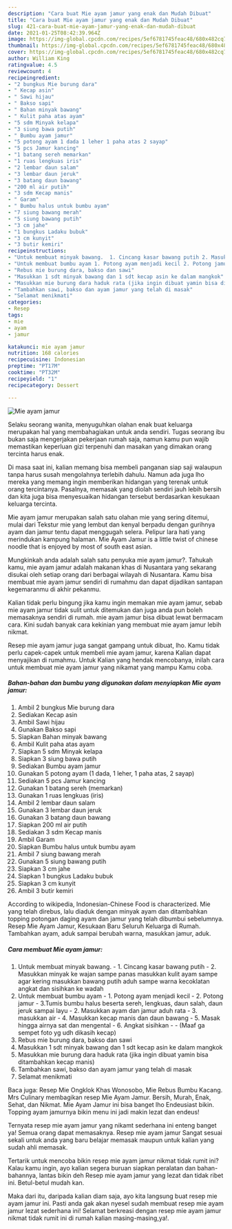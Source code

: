 ```yaml
---
description: "Cara buat Mie ayam jamur yang enak dan Mudah Dibuat"
title: "Cara buat Mie ayam jamur yang enak dan Mudah Dibuat"
slug: 421-cara-buat-mie-ayam-jamur-yang-enak-dan-mudah-dibuat
date: 2021-01-25T08:42:39.964Z
image: https://img-global.cpcdn.com/recipes/5ef6781745feac48/680x482cq70/mie-ayam-jamur-foto-resep-utama.jpg
thumbnail: https://img-global.cpcdn.com/recipes/5ef6781745feac48/680x482cq70/mie-ayam-jamur-foto-resep-utama.jpg
cover: https://img-global.cpcdn.com/recipes/5ef6781745feac48/680x482cq70/mie-ayam-jamur-foto-resep-utama.jpg
author: William King
ratingvalue: 4.5
reviewcount: 4
recipeingredient:
- "2 bungkus Mie burung dara"
- " Kecap asin"
- " Sawi hijau"
- " Bakso sapi"
- " Bahan minyak bawang"
- " Kulit paha atas ayam"
- "5 sdm Minyak kelapa"
- "3 siung bawa putih"
- " Bumbu ayam jamur"
- "5 potong ayam 1 dada 1 leher 1 paha atas 2 sayap"
- "5 pcs Jamur kancing"
- "1 batang sereh memarkan"
- "1 ruas lengkuas iris"
- "2 lembar daun salam"
- "3 lembar daun jeruk"
- "3 batang daun bawang"
- "200 ml air putih"
- "3 sdm Kecap manis"
- " Garam"
- " Bumbu halus untuk bumbu ayam"
- "7 siung bawang merah"
- "5 siung bawang putih"
- "3 cm jahe"
- "1 bungkus Ladaku bubuk"
- "3 cm kunyit"
- "3 butir kemiri"
recipeinstructions:
- "Untuk membuat minyak bawang.  1. Cincang kasar bawang putih 2. Masukkan minyak ke wajan sampe panas masukkan kulit ayam sampe agar kering masukkan bawang putih aduh sampe warna kecoklatan angkat dan sisihkan ke wadah"
- "Untuk membuat bumbu ayam 1. Potong ayam menjadi kecil 2. Potong jamur 3.Tumis bumbu halus beserta sereh, lengkuas, daun salah, daun jeruk sampai layu 2. Masukkan ayam dan jamur aduh rata 3. masukkan air 4. Masukkan kecap manis dan daun bawang 5. Masak hingga airnya sat dan mengental 6. Angkat sisihkan  (Maaf ga sempet foto yg udh dikasih kecap)"
- "Rebus mie burung dara, bakso dan sawi"
- "Masukkan 1 sdt minyak bawang dan 1 sdt kecap asin ke dalam mangkok"
- "Masukkan mie burung dara haduk rata (jika ingin dibuat yamin bisa ditambahkan kecap manis)"
- "Tambahkan sawi, bakso dan ayam jamur yang telah di masak"
- "Selamat menikmati"
categories:
- Resep
tags:
- mie
- ayam
- jamur

katakunci: mie ayam jamur 
nutrition: 168 calories
recipecuisine: Indonesian
preptime: "PT17M"
cooktime: "PT32M"
recipeyield: "1"
recipecategory: Dessert

---
```



![Mie ayam jamur](https://img-global.cpcdn.com/recipes/5ef6781745feac48/680x482cq70/mie-ayam-jamur-foto-resep-utama.jpg)

Selaku seorang wanita, menyuguhkan olahan enak buat keluarga merupakan hal yang membahagiakan untuk anda sendiri. Tugas seorang ibu bukan saja mengerjakan pekerjaan rumah saja, namun kamu pun wajib memastikan keperluan gizi terpenuhi dan masakan yang dimakan orang tercinta harus enak.

Di masa  saat ini, kalian memang bisa membeli panganan siap saji walaupun tanpa harus susah mengolahnya terlebih dahulu. Namun ada juga lho mereka yang memang ingin memberikan hidangan yang terenak untuk orang tercintanya. Pasalnya, memasak yang diolah sendiri jauh lebih bersih dan kita juga bisa menyesuaikan hidangan tersebut berdasarkan kesukaan keluarga tercinta. 

Mie ayam jamur merupakan salah satu olahan mie yang sering ditemui, mulai dari Tekstur mie yang lembut dan kenyal berpadu dengan gurihnya ayam dan jamur tentu dapat menggugah selera. Pelipur lara hati yang merindukan kampung halaman. Mie Ayam Jamur is a little twist of chinese noodle that is enjoyed by most of south east asian.

Mungkinkah anda adalah salah satu penyuka mie ayam jamur?. Tahukah kamu, mie ayam jamur adalah makanan khas di Nusantara yang sekarang disukai oleh setiap orang dari berbagai wilayah di Nusantara. Kamu bisa membuat mie ayam jamur sendiri di rumahmu dan dapat dijadikan santapan kegemaranmu di akhir pekanmu.

Kalian tidak perlu bingung jika kamu ingin memakan mie ayam jamur, sebab mie ayam jamur tidak sulit untuk ditemukan dan juga anda pun boleh memasaknya sendiri di rumah. mie ayam jamur bisa dibuat lewat bermacam cara. Kini sudah banyak cara kekinian yang membuat mie ayam jamur lebih nikmat.

Resep mie ayam jamur juga sangat gampang untuk dibuat, lho. Kamu tidak perlu capek-capek untuk membeli mie ayam jamur, karena Kalian dapat menyajikan di rumahmu. Untuk Kalian yang hendak mencobanya, inilah cara untuk membuat mie ayam jamur yang nikamat yang mampu Kamu coba.

<!--inarticleads1-->

##### Bahan-bahan dan bumbu yang digunakan dalam menyiapkan Mie ayam jamur:

1. Ambil 2 bungkus Mie burung dara
1. Sediakan  Kecap asin
1. Ambil  Sawi hijau
1. Gunakan  Bakso sapi
1. Siapkan  Bahan minyak bawang
1. Ambil  Kulit paha atas ayam
1. Siapkan 5 sdm Minyak kelapa
1. Siapkan 3 siung bawa putih
1. Sediakan  Bumbu ayam jamur
1. Gunakan 5 potong ayam (1 dada, 1 leher, 1 paha atas, 2 sayap)
1. Sediakan 5 pcs Jamur kancing
1. Gunakan 1 batang sereh (memarkan)
1. Gunakan 1 ruas lengkuas (iris)
1. Ambil 2 lembar daun salam
1. Gunakan 3 lembar daun jeruk
1. Gunakan 3 batang daun bawang
1. Siapkan 200 ml air putih
1. Sediakan 3 sdm Kecap manis
1. Ambil  Garam
1. Siapkan  Bumbu halus untuk bumbu ayam
1. Ambil 7 siung bawang merah
1. Gunakan 5 siung bawang putih
1. Siapkan 3 cm jahe
1. Siapkan 1 bungkus Ladaku bubuk
1. Siapkan 3 cm kunyit
1. Ambil 3 butir kemiri


According to wikipedia, Indonesian-Chinese Food is characterized. Mie yang telah direbus, lalu diaduk dengan minyak ayam dan ditambahkan topping potongan daging ayam dan jamur yang telah dibumbui sebelumnya. Resep Mie Ayam Jamur, Kesukaan Baru Seluruh Keluarga di Rumah. Tambahkan ayam, aduk sampai berubah warna, masukkan jamur, aduk. 

<!--inarticleads2-->

##### Cara membuat Mie ayam jamur:

1. Untuk membuat minyak bawang.  - 1. Cincang kasar bawang putih - 2. Masukkan minyak ke wajan sampe panas masukkan kulit ayam sampe agar kering masukkan bawang putih aduh sampe warna kecoklatan angkat dan sisihkan ke wadah
1. Untuk membuat bumbu ayam - 1. Potong ayam menjadi kecil - 2. Potong jamur - 3.Tumis bumbu halus beserta sereh, lengkuas, daun salah, daun jeruk sampai layu - 2. Masukkan ayam dan jamur aduh rata - 3. masukkan air - 4. Masukkan kecap manis dan daun bawang - 5. Masak hingga airnya sat dan mengental - 6. Angkat sisihkan -  - (Maaf ga sempet foto yg udh dikasih kecap)
1. Rebus mie burung dara, bakso dan sawi
1. Masukkan 1 sdt minyak bawang dan 1 sdt kecap asin ke dalam mangkok
1. Masukkan mie burung dara haduk rata (jika ingin dibuat yamin bisa ditambahkan kecap manis)
1. Tambahkan sawi, bakso dan ayam jamur yang telah di masak
1. Selamat menikmati


Baca juga: Resep Mie Ongklok Khas Wonosobo, Mie Rebus Bumbu Kacang. Mrs Culinary membagikan resep Mie Ayam Jamur. Bersih, Murah, Enak, Sehat, dan Nikmat. Mie Ayam Jamur ini bisa banget lho Endeusiast bikin. Topping ayam jamurnya bikin menu ini jadi makin lezat dan endeus! 

Ternyata resep mie ayam jamur yang nikamt sederhana ini enteng banget ya! Semua orang dapat memasaknya. Resep mie ayam jamur Sangat sesuai sekali untuk anda yang baru belajar memasak maupun untuk kalian yang sudah ahli memasak.

Tertarik untuk mencoba bikin resep mie ayam jamur nikmat tidak rumit ini? Kalau kamu ingin, ayo kalian segera buruan siapkan peralatan dan bahan-bahannya, lantas bikin deh Resep mie ayam jamur yang lezat dan tidak ribet ini. Betul-betul mudah kan. 

Maka dari itu, daripada kalian diam saja, ayo kita langsung buat resep mie ayam jamur ini. Pasti anda gak akan nyesel sudah membuat resep mie ayam jamur lezat sederhana ini! Selamat berkreasi dengan resep mie ayam jamur nikmat tidak rumit ini di rumah kalian masing-masing,ya!.

